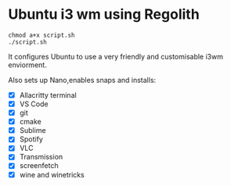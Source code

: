 # Ubuntu i3 wm using Regolith

```
chmod a+x script.sh
./script.sh
```

It configures Ubuntu to use a very friendly and customisable i3wm enviorment.

Also sets up Nano,enables snaps and installs:

- [x] Allacritty terminal
- [x] VS Code
- [x] git
- [x] cmake
- [x] Sublime
- [x] Spotify
- [x] VLC
- [x] Transmission
- [x] screenfetch
- [x] wine and winetricks
